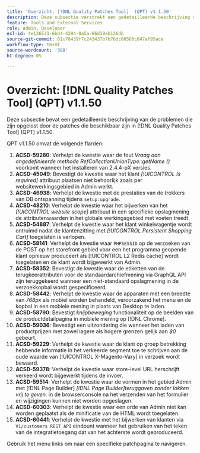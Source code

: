 ```yaml
---
title: 'Overzicht: [!DNL Quality Patches Tool]  (QPT) v1.1.50'
description: Deze subsectie verstrekt een gedetailleerde beschrijving van de kwesties die door de flarden beschikbaar in  [!DNL Quality Patches Tool]  (QPT) v1.1.50 worden bevestigd.
feature: Tools and External Services
role: Admin, Developer
exl-id: 4e136531-6bd4-4294-9a5a-66d19eb136db
source-git-commit: 81c78439f7c243437b7b76dc80560c847af95ace
workflow-type: tm+mt
source-wordcount: '388'
ht-degree: 0%

---
```


# Overzicht: [!DNL Quality Patches Tool] (QPT) v1.1.50

Deze subsectie bevat een gedetailleerde beschrijving van de problemen die zijn opgelost door de patches die beschikbaar zijn in [!DNL Quality Patches Tool] (QPT) v1.1.50.

QPT v1.1.50 omvat de volgende flarden:

1. **ACSD-59280**: Verhelpt de kwestie waar de fout *Vraag aan ongedefinieerde methode RefCollectionUnionType::getName ()* voorkomt wanneer het installeren van 2.4.4-pX versies.
1. **ACSD-45049**: Bevestigt de kwestie waar het klant *[!UICONTROL Is required]* attribuut plaatsen niet behoorlijk zoals per websitewerkingsgebied in Admin werkt.
1. **ACSD-46938**: Verhelpt de kwestie met de prestaties van de trekkers van DB ontspanning tijdens `setup:upgrade`.
1. **ACSD-48210**: Verhelpt de kwestie waar het bijwerken van het *[!UICONTROL website scope]* attribuut in een specifieke opslagmening de attributenwaarden in het globale werkingsgebied met voeten treedt.
1. **ACSD-54887**: Verhelpt de kwestie waar het klant winkelwagentje wordt ontruimd nadat de klantenzitting met *[!UICONTROL Persistent Shopping Cart]* toegelaten is verlopen.
1. **ACSD-58141**: Verhelpt de kwestie waar `PHPSESSID` op de verzoeken van de POST op het storefront gebied voor een het programma geopende klant opnieuw produceert als [!UICONTROL L2 Redis cache] wordt toegelaten en de klant wordt bijgewerkt van Admin.
1. **ACSD-58352**: Bevestigt de kwestie waar de etiketten van de terugkeerattributen voor de standaardarchiefmening via GraphQL API zijn teruggekeerd wanneer een niet-standaard opslagmening in de verzoekkopbal wordt gespecificeerd.
1. **ACSD-58442**: Verhelpt de kwestie waar de apparaten met een breedte van *768px* als mobiel worden behandeld, veroorzakend het menu en de kopbal in een mobiele mening in plaats van Desktop te laden.
1. **ACSD-58790**: Bevestigt *knijpbeweging* functionaliteit op de beelden van de productdetailpagina in mobiele mening op [!DNL Chrome].
1. **ACSD-59036**: Bevestigt een uitzondering die wanneer het laden van productprijzen met zowel lagere als hogere grenzen gelijk aan *$0* gebeurt.
1. **ACSD-59229**: Verhelpt de kwestie waar de klant op groep betrekking hebbende informatie in het verkeerde segment toe te schrijven aan de oude waarde van [!UICONTROL X-Magento-Vary] in verzoek wordt bewaard.
1. **ACSD-59378**: Verhelpt de kwestie waar store-level URL herschrijft verkeerd wordt bijgewerkt tijdens de invoer.
1. **ACSD-59514**: Verhelpt de kwestie waar de vormen in het gebied Admin met [!DNL Page Builder] *[!DNL Page Builder]teruggaven zonder lokken vrij te geven.* in de browserconsole na het verzenden van het formulier en wijzigingen kunnen niet worden opgeslagen.
1. **ACSD-60303**: Verhelpt de kwestie waar een orde van Admin niet kan worden geplaatst als de minificatie van de HTML wordt toegelaten.
1. **ACSD-60441**: Verhelpt de kwestie met het bijwerken van klanten via `V1/customers REST API` eindpunt wanneer het gebruiken van het teken van de integratietoegang dat van het achterste wordt geproduceerd.

Gebruik het menu links om naar een specifieke patchpagina te navigeren.
